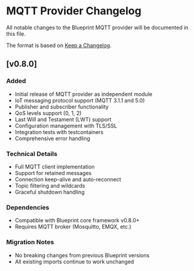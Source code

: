# MQTT Provider Changelog

All notable changes to the Blueprint MQTT provider will be documented in this file.

The format is based on [Keep a Changelog](https://keepachangelog.com/en/1.0.0/).

## [v0.8.0]

### Added
- Initial release of MQTT provider as independent module
- IoT messaging protocol support (MQTT 3.1.1 and 5.0)
- Publisher and subscriber functionality
- QoS levels support (0, 1, 2)
- Last Will and Testament (LWT) support
- Configuration management with TLS/SSL
- Integration tests with testcontainers
- Comprehensive error handling

### Technical Details
- Full MQTT client implementation
- Support for retained messages
- Connection keep-alive and auto-reconnect
- Topic filtering and wildcards
- Graceful shutdown handling

### Dependencies
- Compatible with Blueprint core framework v0.8.0+
- Requires MQTT broker (Mosquitto, EMQX, etc.)

### Migration Notes
- No breaking changes from previous Blueprint versions
- All existing imports continue to work unchanged